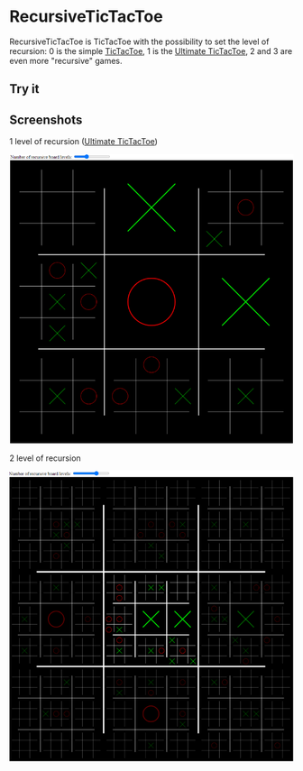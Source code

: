 # RecursiveTicTacToe

RecursiveTicTacToe is TicTacToe with the possibility to set the level of recursion: 0 is the simple [TicTacToe](https://en.wikipedia.org/wiki/Tic-tac-toe), 1 is the [Ultimate TicTacToe](https://en.wikipedia.org/wiki/Ultimate_tic-tac-toe), 2 and 3 are even more "recursive" games.

## Try it



## Screenshots

1 level of recursion ([Ultimate TicTacToe](https://en.wikipedia.org/wiki/Ultimate_tic-tac-toe))

![](https://github.com/adebiasi/RecursiveTicTacToe/blob/main/screenshots/1_recursion.png)


2 level of recursion

![](https://github.com/adebiasi/RecursiveTicTacToe/blob/main/screenshots/2_recursion.png)
